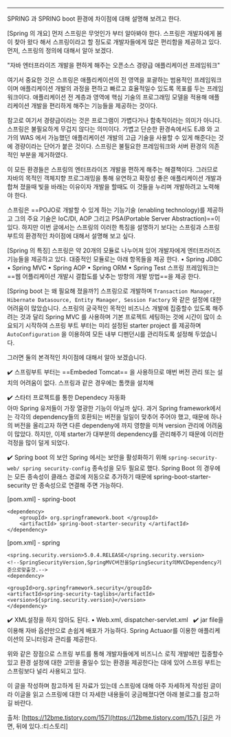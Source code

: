 ----
SPRING 과 SPRING boot 환경에 차이점에 대해 설명해 보려고 한다.

[Spring 의 개요] 
먼저 스프링은 무엇인가 부터 알아봐야 한다. 
스프링은 개발자에게 봄이 찾아 왔다 해서 스프링이라고 할 정도로 개발자들에게 많은 편리함을 제공하고 있다. 
먼저, 스프링의 정의에 대해서 알아 보겠다. 

"자바 엔터프라이즈 개발을 편하게 해주는 오픈소스 경량급 애플리케이션 프레임워크"

여기서 중요한 것은 스프링은 애플리케이션의 전 영역을 포괄하는 범용적인 프레임워크이며 애플리케이션 개발의 과정을 편하고 빠르고 효율적일수 있도록 목표를 두는 프레임 워크이다. 
애플리케이션 전 계층과 영역에 핵심 기술의 프로그래밍 모델을 적용해 애플리케이션 개발을 편리하게 해주는 기능들을 제공하는 것이다.

참고로 여기서 경량급이라는 것은 프로그램이 가볍다거나 함축적이라는 의미가 아니다. 스프링은 불필요하게 무겁지 않다는 의미이다. 가볍고 단순한 환경속에서도 EJB 와 고가의 WAS 에서 가능했던 애플리케이션 개발의 고급 기술을 사용할 수 있게 해준다는 것에 경량이라는 단어가 붙은 것이다. 스프링은 불필요한 프레임워크와 서버 환경의 의존적인 부분을 제거하였다.

이 모든 환경들은 스프링의 엔터프라이즈 개발을 편하게 해주는 해결책이다. 그러므로 자바의 목적인 객체지향 프로그래밍을 통해 유연하고 확장성 좋은 애플리케이션 개발과 합쳐 졌을때 빛을 바래는 이유이자 개발을 할때도 이 것들을 누리며 개발하려고 노력해야 한다.

스프링은 ==POJO로 개발할 수 있게 하는 기능기술 (enabling technology)를 제공하고 그의 주요 기술은 IoC/DI, AOP 그리고 PSA(Portable Server Abstraction)==이 있다. 하지만 이번 글에서는 스프링의 이러한 특징을 설명하기 보다는 스프링과 스프링 부트의 환경적인 차이점에 대해서 설명해 보고 싶다.

[Spring 의 특징] 
스프링은 약 20개의 모듈로 나누어져 있어 개발자에게 엔터프라이즈 기능들을 제공하고 있다. 대중적인 모듈로는 아래 항목들을 제공 한다. 
	• Spring JDBC
	• Spring MVC 
	• Spring AOP 
	• Spring ORM 
	• Spring Test 
스프링 프레임워크는 ==웹 어플리케이션 개발시 결합도를 낮추는 방향의 개발 방법==을 제공 한다.

[Spring boot 는 왜 필요해 졌을까?] 
스프링으로 개발하며 `Transaction Manager, Hibernate Datasource, Entity Manager, Session Factory` 와 같은 설정에 대한 어려움이 많았습니다. 스프링의 궁국적인 목적인 비즈니스 개발에 집중할수 있도록 해주려는 것과 달리 Spring MVC 를 사용하며 기본 프로젝트 세팅하는 것에 시간이 많이 소요되기 시작하여 스프링 부트 부터는 미리 설정된 starter project 를 제공하며 `AutoConfiguration` 을 이용하여 모든 내부 디펜던시를 관리하도록 설정해 두었습니다.

그러면 둘의 본격적인 차이점에 대해서 알아 보겠습니다.

✔️ 스프링부트 부터는 ==Embeded Tomcat== 을 사용하므로 매번 버전 관리 또는 설치의 어려움이 없다. 스프링과 같은 경우에는 톰캣을 설치해

✔️ 스타터 프로젝트를 통한 Dependecy 자동화  
아마 Spring 유저들이 가장 열광한 기능이 아닐까 싶다. 과거 Spring framework에서는 각각의 dependency들의 호환되는 버전을 일일이 맞추어 주어야 했고, 때문에 하나의 버전을 올리고자 하면 다른 dependeny에 까지 영향을 미쳐 version 관리에 어려움이 많았다. 하지만, 이제 starter가 대부분의 dependency를 관리해주기 때문에 이러한 걱정을 많이 덜게 되었다.

✔️ Spring boot 의 보안 
Spring 에서는 보안을 활성화하기 위해 `spring-security-web/ spring security-config` 종속성을 모두 필요로 했다. Spring Boot 의 경우에는 모든 종속성이 클래스 경로에 저동으로 추가하기 때문에 spring-boot-starter-security 만 종속성으로 연결해 주면 가능하다.

[pom.xml]  - spring-boot 
```
<dependency> 
	<groupId> org.springframework.boot </groupId>
	<artifactId> spring-boot-starter-security </artifactId>
</dependency>
```



[pom.xml]   - spring
```
<spring.security.version>5.0.4.RELEASE</spring.security.version>
<!--SpringSecurityVersion,SpringMVC버전을SpringSecurity의MVCDependency기준으로맞출것.-->
<dependency>

<groupId>org.springframework.security</groupId>
<artifactId>spring-security-taglibs</artifactId>
<version>${spring.security.version}</version>
</dependency>
```

✔️ XML설정을 하지 않아도 된다. 
	• Web.xml, dispatcher-servlet.xml   
✔️  jar file을 이용해 자바 옵션만으로 손쉽게 배포가 가능하다. 
	Spring Actuaor를 이용한 애플리케이션의 모니터링과 관리를 제공한다.

위와 같은 장점으로 스프링 부트를 통해 개발자들에게 비즈니스 로직 개발에만 집중할수 있고 환경 설정에 대한 고민을 줄일수 있는 환경을 제공한다는 대에 있어 스프링 부트는 스프링보다 널리 사용되고 있다.

이 글을 작성하며 참고하게 된 자료가 있는데 스프링에 대해 아주 자세하게 작성된 글이라 이글을 읽고 스프링에 대한 더 자세한 내용들이 궁금해졌다면 아래 블로그를 참고하길 바란다. 

출처: [https://12bme.tistory.com/157](https://12bme.tistory.com/157) [길은 가면, 뒤에 있다.:티스토리]